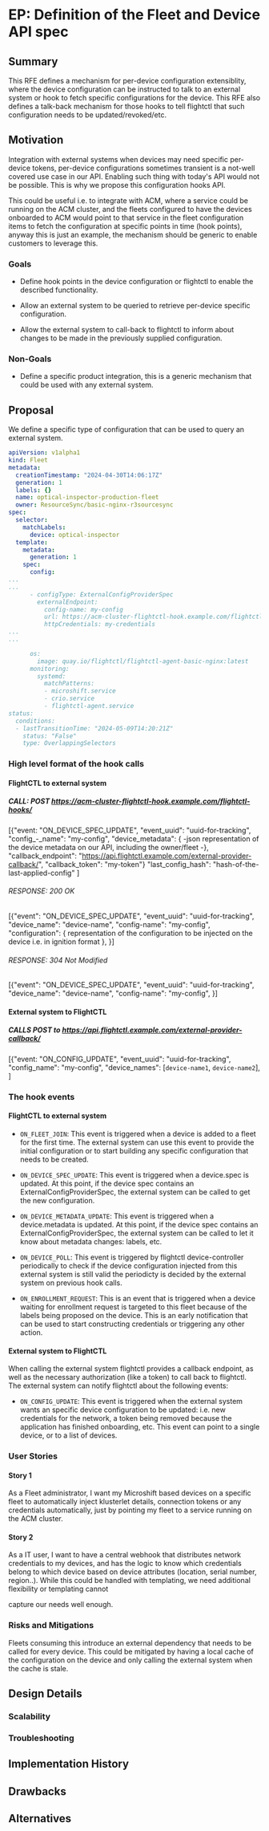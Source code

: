 # EP: Definition of the Fleet and Device API spec
<!-- this format is inspired by the K8S KEP format https://raw.githubusercontent.com/kubernetes/enhancements/master/keps/NNNN-kep-template/README.md -->
## Summary

This RFE defines a mechanism for per-device configuration extensiblity,
where the device configuration can be instructed to talk to an external
system or hook to fetch specific configurations for the device. This
RFE also defines a talk-back mechanism for those hooks to tell flightctl
that such configuration needs to be updated/revoked/etc.

## Motivation

Integration with external systems when devices may need specific
per-device tokens, per-device configurations sometimes transient
is a not-well covered use case in our API. Enabling such thing
with today's API would not be possible. This is why we propose
this configuration hooks API.

This could be useful i.e. to integrate with ACM, where a service could
be running on the ACM cluster, and the fleets configured to have
the devices onboarded to ACM would point to that service in the fleet
configuration items to fetch the configuration at specific
points in time (hook points), anyway this is just an example, the
mechanism should be generic to enable customers to leverage this.

### Goals

* Define hook points in the device configuration or flightctl
  to enable the described functionality.

* Allow an external system to be queried to retrieve per-device specific
  configuration.

* Allow the external system to call-back to flightctl to inform about
  changes to be made in the previously supplied configuration.

### Non-Goals

* Define a specific product integration, this is a generic mechanism
  that could be used with any external system.

## Proposal

We define a specific type of configuration that can be used to query an external system.

```yaml
apiVersion: v1alpha1
kind: Fleet
metadata:
  creationTimestamp: "2024-04-30T14:06:17Z"
  generation: 1
  labels: {}
  name: optical-inspector-production-fleet
  owner: ResourceSync/basic-nginx-r3sourcesync
spec:
  selector:
    matchLabels:
      device: optical-inspector
  template:
    metadata:
      generation: 1
    spec:
      config:
...
...
      - configType: ExternalConfigProviderSpec
        externalEndpoint:
          config-name: my-config
          url: https://acm-cluster-flightctl-hook.example.com/flightctl-hooks/
          httpCredentials: my-credentials
...
...

      os:
        image: quay.io/flightctl/flightctl-agent-basic-nginx:latest
      monitoring:
        systemd:
          matchPatterns:
          - microshift.service
          - crio.service
          - flightctl-agent.service
status:
  conditions:
  - lastTransitionTime: "2024-05-09T14:20:21Z"
    status: "False"
    type: OverlappingSelectors
```

### High level format of the hook calls
#### FlightCTL to external system

##### CALL: POST https://acm-cluster-flightctl-hook.example.com/flightctl-hooks/
[{"event: "ON_DEVICE_SPEC_UPDATE",
 "event_uuid": "uuid-for-tracking",
 "config_-_name": "my-config",
 "device_metadata": { -json representation of the device metadata on our API, including the owner/fleet -},
 "callback_endpoint": "https://api.flightctl.example.com/external-provider-callback/",
 "callback_token": "my-token"}
 "last_config_hash": "hash-of-the-last-applied-config"
]

###### RESPONSE: 200 OK
 [{"event": "ON_DEVICE_SPEC_UPDATE",
  "event_uuid": "uuid-for-tracking",
  "device_name": "device-name",
  "config-name": "my-config",
  "configuration": { representation of the configuration to be injected on the device i.e. in ignition format },
 }]

###### RESPONSE: 304 Not Modified
 [{"event": "ON_DEVICE_SPEC_UPDATE",
  "event_uuid": "uuid-for-tracking",
  "device_name": "device-name",
  "config-name": "my-config",
 }]

 
#### External system to FlightCTL


##### CALLS POST to https://api.flightctl.example.com/external-provider-callback/

[{"event: "ON_CONFIG_UPDATE",
 "event_uuid": "uuid-for-tracking",
 "config_name": "my-config",
 "device_names": [`device-name1`, `device-name2`],
]


### The hook events

#### FlightCTL to external system
* `ON_FLEET_JOIN`: This event is triggered when a device is added to a fleet for
  the first time. The external system can use this event to provide the initial
  configuration or to start building any specific configuration that needs to be
  created.

* `ON_DEVICE_SPEC_UPDATE`: This event is triggered when a device.spec is updated. At this
  point, if the device spec contains an ExternalConfigProviderSpec, the external system
  can be called to get the new configuration.

* `ON_DEVICE_METADATA_UPDATE`: This event is triggered when a device.metadata is updated. At this
  point, if the device spec contains an ExternalConfigProviderSpec, the external system
  can be called to let it know about metadata changes: labels, etc.

* `ON_DEVICE_POLL`: This event is triggered by flightctl device-controller periodically
  to check if the device configuration injected from this external system is still valid
  the periodicty is decided by the external system on previous hook calls.

* `ON_ENROLLMENT_REQUEST`: This is an event that is triggered when a device waiting
  for enrollment request is targeted to this fleet because of the labels being
  proposed on the device. This is an early notification that can be used to start
  constructing credentials or triggering any other action.

#### External system to FlightCTL
When calling the external system flightctl provides a callback endpoint, as well as the
necessary authorization (like a token) to call back to flightctl. The external system
can notify flightctl about the following events:

* `ON_CONFIG_UPDATE`: This event is triggered when the external system wants an specific
 device configuration to be updated: i.e. new credentials for the network, a token
 being removed because the application has finished onboarding, etc. This event
 can point to a single device, or to a list of devices.




### User Stories

#### Story 1
As a Fleet administrator, I want my Microshift based devices on a specific fleet
to automatically inject klusterlet details, connection tokens or any credentials
automatically, just by pointing my fleet to a service running on the ACM cluster.

#### Story 2
As a IT user, I want to have a central webhook that distributes network credentials
to my devices, and has the logic to know which credentials belong to which device
based on device attributes (location, serial number, region..). While this could
be handled with templating, we need additional flexibility or templating cannot

capture our needs well enough.

### Risks and Mitigations

Fleets consuming this introduce an external dependency that needs to be called for every
device. This could be mitigated by having a local cache of the configuration on the device
and only calling the external system when the cache is stale.

## Design Details



### Scalability


### Troubleshooting


## Implementation History

## Drawbacks


## Alternatives
